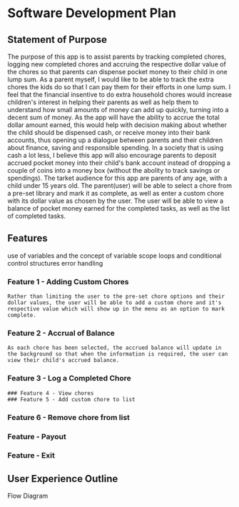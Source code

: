 # Software Development Plan

## Statement of Purpose
The purpose of this app is to assist parents by tracking completed chores, logging new completed chores and accruing the respective dollar value of the chores  so that parents can dispense pocket money to their child in one lump sum. 
As a parent myself, I would like to be able to track the extra chores the kids do so that I can pay them for their efforts in one lump sum. I feel that the financial insentive to do extra household chores would increase children's interest in helping their parents as well as help them to understand how small amounts of money can add up quickly, turning into a decent sum of money. As the app will have the ability to accrue the total dollar amount earned, this would help with decision making about whether the child should be dispensed cash, or receive money into their bank accounts, thus opening up a dialogue between parents and their children about finance, saving and responsible spending. In a society that is using cash a lot less, I believe this app will also encourage parents to deposit accrued pocket money into their child's bank account instead of dropping a couple of coins into a money box (without the abolity to track savings or spendings).
The tarket audience for this app are parents of any age, with a child under 15 years old. The parent(user) will be able to select a chore from a pre-set library and mark it as complete, as well as enter a custom chore with its dollar value as chosen by the user.  The user will be able to view a balance of pocket money earned for the completed tasks, as well as the list of completed tasks.


## Features
use of variables and the concept of variable scope
loops and conditional control structures
error handling
### Feature 1 - Adding Custom Chores
    Rather than limiting the user to the pre-set chore options and their dollar values, the user will be able to add a custom chore and it's respective value which will show up in the menu as an option to mark complete.

### Feature 2 - Accrual of Balance
    As each chore has been selected, the accrued balance will update in the background so that when the information is required, the user can view their child's accrued balance.
### Feature 3 - Log a Completed Chore
    ### Feature 4 - View chores
    ### Feature 5 - Add custom chore to list
### Feature 6 - Remove chore from list

### Feature - Payout

### Feature - Exit

## User Experience Outline


Flow Diagram

